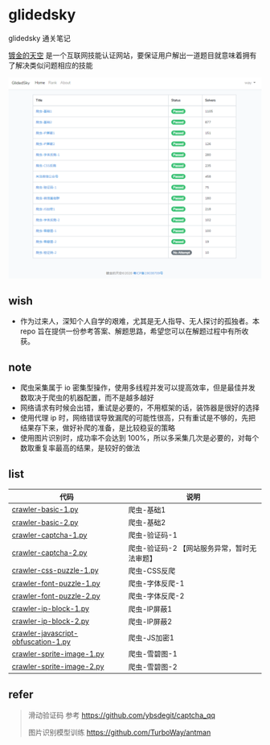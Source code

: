 # glidedsky
glidedsky 通关笔记

[镀金的天空](http://www.glidedsky.com/) 是一个互联网技能认证网站，要保证用户解出一道题目就意味着拥有了解决类似问题相应的技能

![image](https://github.com/TurboWay/imgstore/blob/master/glidedsky/process.jpg)

## wish

- 作为过来人，深知个人自学的艰难，尤其是无人指导、无人探讨的孤独者。本 repo 旨在提供一份参考答案、解题思路，希望您可以在解题过程中有所收获。

## note

- 爬虫采集属于 io 密集型操作，使用多线程并发可以提高效率，但是最佳并发数取决于爬虫的机器配置，而不是越多越好
- 网络请求有时候会出错，重试是必要的，不用框架的话，装饰器是很好的选择
- 使用代理 ip 时，网络错误导致漏爬的可能性很高，只有重试是不够的，先把结果存下来，做好补爬的准备，是比较稳妥的策略
- 使用图片识别时，成功率不会达到 100%，所以多采集几次是必要的，对每个数取重复率最高的结果，是较好的做法

## list
| 代码 | 说明 |
| ------------ | ------------ |
| [crawler-basic-1.py](https://github.com/TurboWay/glidedsky/blob/master/crawler-basic-1.py)       | 爬虫-基础1 |
| [crawler-basic-2.py](https://github.com/TurboWay/glidedsky/blob/master/crawler-basic-2.py)       | 爬虫-基础2 |
| [crawler-captcha-1.py](https://github.com/TurboWay/glidedsky/blob/master/crawler-captcha-1.py)       | 爬虫-验证码-1 |
| [crawler-captcha-2.py](https://github.com/TurboWay/glidedsky/blob/master/crawler-captcha-2.py)       | 爬虫-验证码-2 【网站服务异常，暂时无法审题】 |
| [crawler-css-puzzle-1.py](https://github.com/TurboWay/glidedsky/blob/master/crawler-css-puzzle-1.py)       | 爬虫-CSS反爬 |
| [crawler-font-puzzle-1.py](https://github.com/TurboWay/glidedsky/blob/master/crawler-font-puzzle-1.py)       | 爬虫-字体反爬-1 |
| [crawler-font-puzzle-2.py](https://github.com/TurboWay/glidedsky/blob/master/crawler-font-puzzle-2.py)       | 爬虫-字体反爬-2 |
| [crawler-ip-block-1.py](https://github.com/TurboWay/glidedsky/blob/master/crawler-ip-block-1.py)       | 爬虫-IP屏蔽1 |
| [crawler-ip-block-2.py](https://github.com/TurboWay/glidedsky/blob/master/crawler-ip-block-2.py)       | 爬虫-IP屏蔽2 |
| [crawler-javascript-obfuscation-1.py](https://github.com/TurboWay/glidedsky/blob/master/crawler-javascript-obfuscation-1.py)       | 爬虫-JS加密1 |
| [crawler-sprite-image-1.py](https://github.com/TurboWay/glidedsky/blob/master/crawler-sprite-image-1.py)       | 爬虫-雪碧图-1 |
| [crawler-sprite-image-2.py](https://github.com/TurboWay/glidedsky/blob/master/crawler-sprite-image-2.py)       | 爬虫-雪碧图-2 |

## refer
>滑动验证码 参考 https://github.com/ybsdegit/captcha_qq
>
>图片识别模型训练 https://github.com/TurboWay/antman
